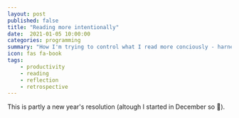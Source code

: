 ```yaml
---
layout: post
published: false
title: "Reading more intentionally"
date:  2021-01-05 10:00:00
categories: programming
summary: "How I'm trying to control what I read more conciously - harness the mindless scrolling"
icon: fas fa-book
tags:
    - productivity
    - reading
    - reflection
    - retrospective
---
```


This is partly a new year's resolution (altough I started in December so :shrug:). 
